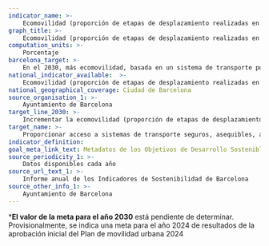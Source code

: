 ```yaml
---
indicator_name: >-
    Ecomovilidad (proporción de etapas de desplazamiento realizadas en medios de transporte público o no motorizado)
graph_title: >-
    Ecomovilidad (proporción de etapas de desplazamiento realizadas en medios de transporte público o no motorizado)
computation_units: >-
    Porcentaje
barcelona_target: >-
    En el 2030, más ecomovilidad, basada en un sistema de transporte público de máxima calidad, sostenible e inclusivo
national_indicator_available:  >-
    Ecomovilidad (proporción de etapas de desplazamiento realizadas en medios de transporte público o no motorizado)
national_geographical_coverage: Ciudad de Barcelona 
source_organisation_1: >-
    Ayuntamiento de Barcelona
target_line_2030: >-
    Incrementar la ecomovilidad (proporción de etapas de desplazamiento realizadas en medios de transporte público o no motorizado). Valor hito 2024: 81,52%
target_name: >-
    Proporcionar acceso a sistemas de transporte seguros, asequibles, accesibles y sostenibles para todas las personas, y mejorar la seguridad vial, en particular mediante la ampliación del transporte público, con especial atención a las necesidades de las personas en situación vulnerable, mujeres, niñas y niños, personas con discapacidad y personas mayores
indicator_definition:
goal_meta_link_text: Metadatos de los Objetivos de Desarrollo Sostenible de las Naciones Unidas (pdf 894kB)
source_periodicity_1: >-
    Datos disponibles cada año
source_url_text_1: >-
    Informe anual de los Indicadores de Sostenibilidad de Barcelona
source_other_info_1: >-
    Ayuntamiento de Barcelona
---
```

***El valor de la meta para el año 2030** está pendiente de determinar. Provisionalmente, se indica una meta para el año 2024 de resultados de la aprobación inicial del Plan de movilidad urbana 2024
